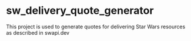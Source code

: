# sw_delivery_quote_generator
This project is used to generate quotes for delivering Star Wars resources as described in swapi.dev 
